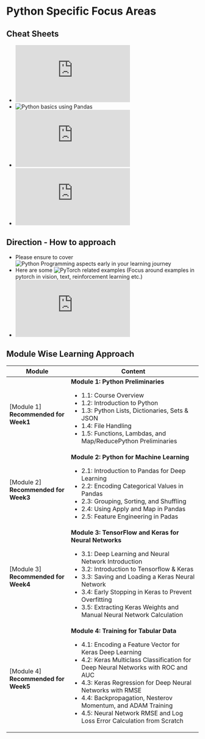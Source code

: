 # Python Specific Focus Areas

## Cheat Sheets
- ![Python basics using Numpy](https://s3.amazonaws.com/assets.datacamp.com/blog_assets/PythonForDataScience.pdf)
- ![Python basics using Pandas](http://datacamp-community-prod.s3.amazonaws.com/dbed353d-2757-4617-8206-8767ab379ab3)
- ![Beginner's guide and cheatsheets](https://ehmatthes.github.io/pcc/cheatsheets/README.html)
- ![PyTorch cheatsheets](https://pytorch.org/tutorials/beginner/ptcheat.html)


## Direction - How to approach
- Please ensure to cover ![Python Programming aspects early in your learning journey](https://github.com/kkm24132/Mentoring_Enablement/tree/master/Python/Basics)
- Here are some ![PyTorch related examples](https://github.com/pytorch/examples/) (Focus around examples in pytorch in vision, text, reinforcement learning etc.)
- ![Deep Learning with PyTorch](https://pytorch.org/tutorials/beginner/deep_learning_60min_blitz.html)


## Module Wise Learning Approach

Module|Content
---|---
[Module 1]<br>**Recommended for Week1** | **Module 1: Python Preliminaries**<ul><li>1.1: Course Overview<li>1.2: Introduction to Python<li>1.3: Python Lists, Dictionaries, Sets & JSON<li>1.4: File Handling<li>1.5: Functions, Lambdas, and Map/ReducePython Preliminaries</ul>
[Module 2]<br>**Recommended for Week3** | **Module 2: Python for Machine Learning**<ul><li>2.1: Introduction to Pandas for Deep Learning<li>2.2: Encoding Categorical Values in Pandas<li>2.3: Grouping, Sorting, and Shuffling<li>2.4: Using Apply and Map in Pandas<li>2.5: Feature Engineering in Padas </ul>
[Module 3]<br>**Recommended for Week4** | **Module 3: TensorFlow and Keras for Neural Networks**<ul><li>3.1: Deep Learning and Neural Network Introduction<li>3.2: Introduction to Tensorflow & Keras<li>3.3: Saving and Loading a Keras Neural Network<li>3.4: Early Stopping in Keras to Prevent Overfitting<li>3.5: Extracting Keras Weights and Manual Neural Network Calculation</ul>
[Module 4]<br>**Recommended for Week5** | **Module 4: Training for Tabular Data**<ul><li>4.1: Encoding a Feature Vector for Keras Deep Learning<li>4.2: Keras Multiclass Classification for Deep Neural Networks with ROC and AUC<li>4.3: Keras Regression for Deep Neural Networks with RMSE<li>4.4: Backpropagation, Nesterov Momentum, and ADAM Training<li>4.5: Neural Network RMSE and Log Loss Error Calculation from Scratch</ul>
